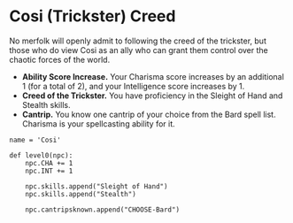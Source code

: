 # Cosi (Trickster) Creed
No merfolk will openly admit to following the creed of the trickster, but those who do view Cosi as an ally who can grant them control over the chaotic forces of the world.

* **Ability Score Increase.** Your Charisma score increases by an additional 1 (for a total of 2), and your Intelligence score increases by 1.
* **Creed of the Trickster.** You have proficiency in the Sleight of Hand and Stealth skills.
* **Cantrip.** You know one cantrip of your choice from the Bard spell list. Charisma is your spellcasting ability for it.

```
name = 'Cosi'

def level0(npc):
    npc.CHA += 1
    npc.INT += 1

    npc.skills.append("Sleight of Hand")
    npc.skills.append("Stealth")

    npc.cantripsknown.append("CHOOSE-Bard")
```